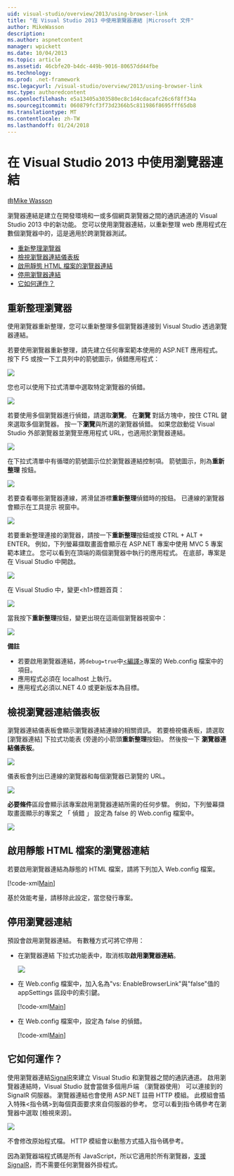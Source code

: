 ```yaml
---
uid: visual-studio/overview/2013/using-browser-link
title: "在 Visual Studio 2013 中使用瀏覽器連結 |Microsoft 文件"
author: MikeWasson
description: 
ms.author: aspnetcontent
manager: wpickett
ms.date: 10/04/2013
ms.topic: article
ms.assetid: 46cbfe20-b4dc-449b-9016-80657dd44fbe
ms.technology: 
ms.prod: .net-framework
msc.legacyurl: /visual-studio/overview/2013/using-browser-link
msc.type: authoredcontent
ms.openlocfilehash: e5a13405a303580ec8c1d4cdacafc26c6f8ff34a
ms.sourcegitcommit: 060879fcf3f73d2366b5c811986f8695fff65db8
ms.translationtype: MT
ms.contentlocale: zh-TW
ms.lasthandoff: 01/24/2018
---
```

<a name="using-browser-link-in-visual-studio-2013"></a>在 Visual Studio 2013 中使用瀏覽器連結
====================
由[Mike Wasson](https://github.com/MikeWasson)

瀏覽器連結是建立在開發環境和一或多個網頁瀏覽器之間的通訊通道的 Visual Studio 2013 中的新功能。 您可以使用瀏覽器連結，以重新整理 web 應用程式在數個瀏覽器中的，這是適用於跨瀏覽器測試。

- [重新整理瀏覽器](#browser-refresh)
- [檢視瀏覽器連結儀表板](#dashboard)
- [啟用靜態 HTML 檔案的瀏覽器連結](#static-html)
- [停用瀏覽器連結](#disabling)
- [它如何運作？](#how-it-works)

<a id="browser-refresh"></a>
## <a name="browser-refresh"></a>重新整理瀏覽器

使用瀏覽器重新整理，您可以重新整理多個瀏覽器連接到 Visual Studio 透過瀏覽器連結。

若要使用瀏覽器重新整理，請先建立任何專案範本使用的 ASP.NET 應用程式。 按下 F5 或按一下工具列中的箭號圖示，偵錯應用程式：

![](using-browser-link/_static/image1.png)

您也可以使用下拉式清單中選取特定瀏覽器的偵錯。

![](using-browser-link/_static/image2.png)

若要使用多個瀏覽器進行偵錯，請選取**瀏覽**。 在**瀏覽** 對話方塊中，按住 CTRL 鍵來選取多個瀏覽器。 按一下**瀏覽**與所選的瀏覽器偵錯。 如果您啟動從 Visual Studio 外部瀏覽器並瀏覽至應用程式 URL，也適用於瀏覽器連結。

![](using-browser-link/_static/image3.png)

在下拉式清單中有循環的箭號圖示位於瀏覽器連結控制項。 箭號圖示，則為**重新整理** 按鈕。

![](using-browser-link/_static/image4.png)

若要查看哪些瀏覽器連線，將滑鼠游標**重新整理**偵錯時的按鈕。 已連線的瀏覽器會顯示在工具提示 視窗中。

![](using-browser-link/_static/image5.png)

若要重新整理連接的瀏覽器，請按一下**重新整理**按鈕或按 CTRL + ALT + ENTER。 例如，下列螢幕擷取畫面會顯示在 ASP.NET 專案中使用 MVC 5 專案範本建立。 您可以看到在頂端的兩個瀏覽器中執行的應用程式。 在底部，專案是在 Visual Studio 中開啟。

![](using-browser-link/_static/image6.png)

在 Visual Studio 中，變更&lt;h1&gt;標題首頁：

![](using-browser-link/_static/image7.png)

當我按下**重新整理**按鈕，變更出現在這兩個瀏覽器視窗中：

![](using-browser-link/_static/image8.png)

**備註**

- 若要啟用瀏覽器連結，將`debug=true`中[&lt;編譯&gt;](https://msdn.microsoft.com/library/s10awwz0(v=vs.85).aspx)專案的 Web.config 檔案中的項目。
- 應用程式必須在 localhost 上執行。
- 應用程式必須以.NET 4.0 或更新版本為目標。

<a id="dashboard"></a>
## <a name="viewing-the-browser-link-dashboard"></a>檢視瀏覽器連結儀表板

瀏覽器連結儀表板會顯示瀏覽器連結連線的相關資訊。 若要檢視儀表板，請選取 [瀏覽器連結] 下拉式功能表 (旁邊的小箭頭**重新整理**按鈕)。 然後按一下 **瀏覽器連結儀表板**。

![](using-browser-link/_static/image9.png)

儀表板會列出已連線的瀏覽器和每個瀏覽器已瀏覽的 URL。

![](using-browser-link/_static/image10.png)

**必要條件**區段會顯示該專案啟用瀏覽器連結所需的任何步驟。 例如，下列螢幕擷取畫面顯示的專案之 「 偵錯 」 設定為 false 的 Web.config 檔案中。

![](using-browser-link/_static/image11.png)

<a id="static-html"></a>
## <a name="enabling-browser-link-for-static-html-files"></a>啟用靜態 HTML 檔案的瀏覽器連結

若要啟用瀏覽器連結為靜態的 HTML 檔案，請將下列加入 Web.config 檔案。

[!code-xml[Main](using-browser-link/samples/sample1.xml)]

基於效能考量，請移除此設定，當您發行專案。

<a id="disabling"></a>
## <a name="disabling-browser-link"></a>停用瀏覽器連結

預設會啟用瀏覽器連結。 有數種方式可將它停用：

- 在瀏覽器連結 下拉式功能表中，取消核取**啟用瀏覽器連結**。 

    ![](using-browser-link/_static/image12.png)
- 在 Web.config 檔案中，加入名為"vs: EnableBrowserLink"與"false"值的 appSettings 區段中的索引鍵。 

    [!code-xml[Main](using-browser-link/samples/sample2.xml)]
- 在 Web.config 檔案中，設定為 false 的偵錯。 

    [!code-xml[Main](using-browser-link/samples/sample3.xml)]

<a id="how-it-works"></a>
## <a name="how-does-it-work"></a>它如何運作？

使用瀏覽器連結[SignalR](../../../signalr/index.md)來建立 Visual Studio 和瀏覽器之間的通訊通道。 啟用瀏覽器連結時，Visual Studio 就會當做多個用戶端 （瀏覽器使用） 可以連接到的 SignalR 伺服器。 瀏覽器連結也會使用 ASP.NET 註冊 HTTP 模組。 此模組會插入特殊&lt;指令碼&gt;到每個頁面要求來自伺服器的參考。 您可以看到指令碼參考在瀏覽器中選取 [檢視來源]。

![](using-browser-link/_static/image13.png)

不會修改原始程式檔。 HTTP 模組會以動態方式插入指令碼參考。

因為瀏覽器端程式碼是所有 JavaScript，所以它適用於所有瀏覽器，[支援 SignalR](../../../signalr/overview/getting-started/supported-platforms.md)，而不需要任何瀏覽器外掛程式。
